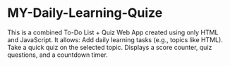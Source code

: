 # MY-Daily-Learning-Quize
This is a combined To-Do List + Quiz Web App created using only HTML and JavaScript. It allows:  Add daily learning tasks (e.g., topics like HTML).  Take a quick quiz on the selected topic.  Displays a score counter, quiz questions, and a countdown timer. 
